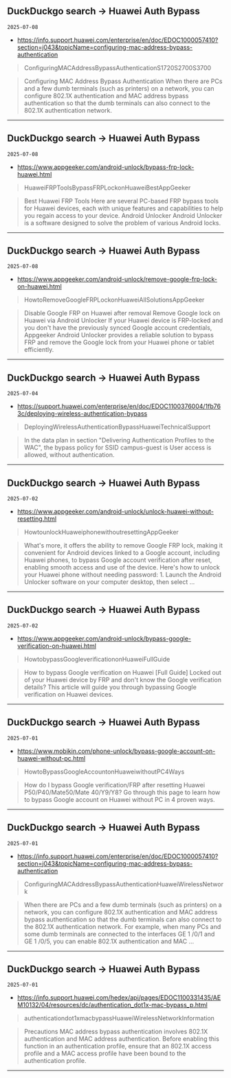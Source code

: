 ## DuckDuckgo search -> Huawei Auth Bypass
`2025-07-08`

* https://info.support.huawei.com/enterprise/en/doc/EDOC1000057410?section=j043&topicName=configuring-mac-address-bypass-authentication

<blockquote>
 ConfiguringMACAddressBypassAuthenticationS1720S2700S3700
</blockquote>
<blockquote>
Configuring MAC Address Bypass Authentication When there are PCs and a few dumb terminals (such as printers) on a network, you can configure 802.1X authentication and MAC address bypass authentication so that the dumb terminals can also connect to the 802.1X authentication network.
</blockquote>

---

## DuckDuckgo search -> Huawei Auth Bypass
`2025-07-08`

* https://www.appgeeker.com/android-unlock/bypass-frp-lock-huawei.html

<blockquote>
 HuaweiFRPToolsBypassFRPLockonHuaweiBestAppGeeker
</blockquote>
<blockquote>
Best Huawei FRP Tools Here are several PC-based FRP bypass tools for Huawei devices, each with unique features and capabilities to help you regain access to your device. Android Unlocker Android Unlocker is a software designed to solve the problem of various Android locks.
</blockquote>

---

## DuckDuckgo search -> Huawei Auth Bypass
`2025-07-08`

* https://www.appgeeker.com/android-unlock/remove-google-frp-lock-on-huawei.html

<blockquote>
 HowtoRemoveGoogleFRPLockonHuaweiAllSolutionsAppGeeker
</blockquote>
<blockquote>
Disable Google FRP on Huawei after removal Remove Google lock on Huawei via Android Unlocker If your Huawei device is FRP-locked and you don't have the previously synced Google account credentials, Appgeeker Android Unlocker provides a reliable solution to bypass FRP and remove the Google lock from your Huawei phone or tablet efficiently.
</blockquote>

---

## DuckDuckgo search -> Huawei Auth Bypass
`2025-07-04`

* https://support.huawei.com/enterprise/en/doc/EDOC1100376004/1fb763c/deploying-wireless-authentication-bypass

<blockquote>
 DeployingWirelessAuthenticationBypassHuaweiTechnicalSupport
</blockquote>
<blockquote>
In the data plan in section &quot;Delivering Authentication Profiles to the WAC&quot;, the bypass policy for SSID campus-guest is User access is allowed, without authentication.
</blockquote>

---

## DuckDuckgo search -> Huawei Auth Bypass
`2025-07-02`

* https://www.appgeeker.com/android-unlock/unlock-huawei-without-resetting.html

<blockquote>
 HowtounlockHuaweiphonewithoutresettingAppGeeker
</blockquote>
<blockquote>
What's more, it offers the ability to remove Google FRP lock, making it convenient for Android devices linked to a Google account, including Huawei phones, to bypass Google account verification after reset, enabling smooth access and use of the device. Here's how to unlock your Huawei phone without needing password: 1. Launch the Android Unlocker software on your computer desktop, then select ...
</blockquote>

---

## DuckDuckgo search -> Huawei Auth Bypass
`2025-07-02`

* https://www.appgeeker.com/android-unlock/bypass-google-verification-on-huawei.html

<blockquote>
 HowtobypassGoogleverificationonHuaweiFullGuide
</blockquote>
<blockquote>
How to bypass Google verification on Huawei [Full Guide] Locked out of your Huawei device by FRP and don't know the Google verification details? This article will guide you through bypassing Google verification on Huawei devices.
</blockquote>

---

## DuckDuckgo search -> Huawei Auth Bypass
`2025-07-01`

* https://www.mobikin.com/phone-unlock/bypass-google-account-on-huawei-without-pc.html

<blockquote>
 HowtoBypassGoogleAccountonHuaweiwithoutPC4Ways
</blockquote>
<blockquote>
How do I bypass Google verification/FRP after resetting Huawei P50/P40/Mate50/Mate 40/Y9/Y8? Go through this page to learn how to bypass Google account on Huawei without PC in 4 proven ways.
</blockquote>

---

## DuckDuckgo search -> Huawei Auth Bypass
`2025-07-01`

* https://info.support.huawei.com/enterprise/en/doc/EDOC1000057410?section=j043&topicName=configuring-mac-address-bypass-authentication

<blockquote>
 ConfiguringMACAddressBypassAuthenticationHuaweiWirelessNetwork
</blockquote>
<blockquote>
When there are PCs and a few dumb terminals (such as printers) on a network, you can configure 802.1X authentication and MAC address bypass authentication so that the dumb terminals can also connect to the 802.1X authentication network. For example, when many PCs and some dumb terminals are connected to the interfaces GE 1 /0/1 and GE 1 /0/5, you can enable 802.1X authentication and MAC ...
</blockquote>

---

## DuckDuckgo search -> Huawei Auth Bypass
`2025-07-01`

* https://info.support.huawei.com/hedex/api/pages/EDOC1100331435/AEM10132/04/resources/dc/authentication_dot1x-mac-bypass_p.html

<blockquote>
 authenticationdot1xmacbypassHuaweiWirelessNetworkInformation
</blockquote>
<blockquote>
Precautions MAC address bypass authentication involves 802.1X authentication and MAC address authentication. Before enabling this function in an authentication profile, ensure that an 802.1X access profile and a MAC access profile have been bound to the authentication profile.
</blockquote>

---

